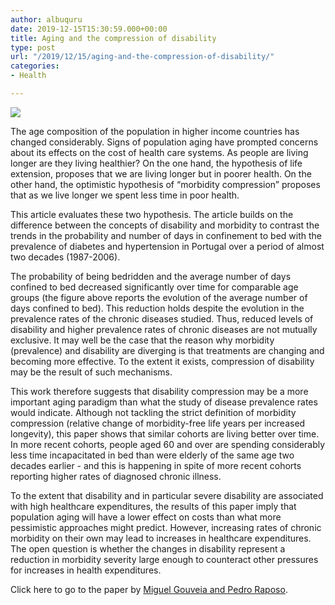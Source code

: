 ```yaml
---
author: albuquru
date: 2019-12-15T15:30:59.000+00:00
title: Aging and the compression of disability
type: post
url: "/2019/12/15/aging-and-the-compression-of-disability/"
categories:
- Health

---
```

![](/v1585066172/research_report/2019/12/research_report_2019_12_screen-shot-2019-12-16-at-12.59.09-am_a8dmiy.png)

The age composition of the population in higher income countries has changed considerably. Signs of population aging have prompted concerns about its effects on the cost of health care systems. As people are living longer are they living healthier? On the one hand, the hypothesis of life extension, proposes that we are living longer but in poorer health. On the other hand, the optimistic hypothesis of “morbidity compression” proposes that as we live longer we spent less time in poor health.

This article evaluates these two hypothesis. The article builds on the difference between the concepts of disability and morbidity to contrast the trends in the probability and number of days in confinement to bed with the prevalence of diabetes and hypertension in Portugal over a period of almost two decades (1987-2006).

The probability of being bedridden and the average number of days confined to bed decreased significantly over time for comparable age groups (the figure above reports the evolution of the average number of days confined to bed). This reduction holds despite the evolution in the prevalence rates of the chronic diseases studied. Thus, reduced levels of disability and higher prevalence rates of chronic diseases are not mutually exclusive. It may well be the case that the reason why morbidity (prevalence) and disability are diverging is that treatments are changing and becoming more effective. To the extent it exists, compression of disability may be the result of such mechanisms.

This work therefore suggests that disability compression may be a more important aging paradigm than what the study of disease prevalence rates would indicate. Although not tackling the strict definition of morbidity compression (relative change of morbidity-free life years per increased longevity), this paper shows that similar cohorts are living better over time. In more recent cohorts, people aged 60 and over are spending considerably less time incapacitated in bed than were elderly of the same age two decades earlier - and this is happening in spite of more recent cohorts reporting higher rates of diagnosed chronic illness.

To the extent that disability and in particular severe disability are associated with high healthcare expenditures, the results of this paper imply that population aging will have a lower effect on costs than what more pessimistic approaches might predict. However, increasing rates of chronic morbidity on their own may lead to increases in healthcare expenditures. The open question is whether the changes in disability represent a reduction in morbidity severity large enough to counteract other pressures for increases in health expenditures.

Click here to go to the paper by [Miguel Gouveia and Pedro Raposo](https://onlinelibrary.wiley.com/doi/10.1111/padr.12231).